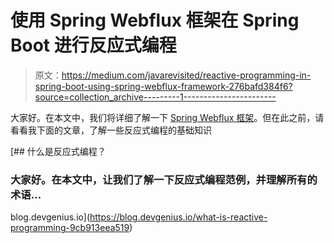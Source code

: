 # 使用 Spring Webflux 框架在 Spring Boot 进行反应式编程

> 原文：<https://medium.com/javarevisited/reactive-programming-in-spring-boot-using-spring-webflux-framework-276bafd384f6?source=collection_archive---------1----------------------->

大家好。在本文中，我们将详细了解一下 [Spring Webflux 框架](/javarevisited/7-best-webflux-and-reactive-spring-boot-courses-for-java-programmers-33b7c6fa8995)。但在此之前，请看看我下面的文章，了解一些反应式编程的基础知识

[](https://blog.devgenius.io/what-is-reactive-programming-9cb913eea519) [## 什么是反应式编程？

### 大家好。在本文中，让我们了解一下反应式编程范例，并理解所有的术语…

blog.devgenius.io](https://blog.devgenius.io/what-is-reactive-programming-9cb913eea519)